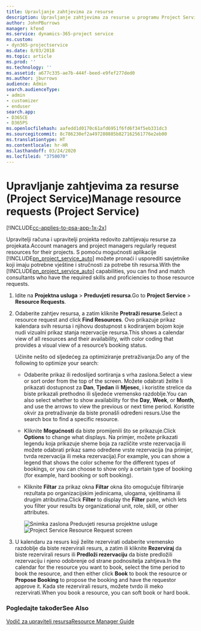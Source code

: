 ```yaml
---
title: Upravljanje zahtjevima za resurse
description: Upravljanje zahtjevima za resurse u programu Project Service
author: JohnPBurrows
manager: kfend
ms.service: dynamics-365-project service
ms.custom:
- dyn365-projectservice
ms.date: 8/03/2018
ms.topic: article
ms.prod: ''
ms.technology: ''
ms.assetid: a677c335-ae7b-444f-beed-e9fef277ded0
ms.author: jburrows
audience: Admin
search.audienceType:
- admin
- customizer
- enduser
search.app:
- D365CE
- D365PS
ms.openlocfilehash: aafedd1d0170c61afd6951f6fd6f34f5eb331dc3
ms.sourcegitcommit: 8c786230ef2a497280885b827162561776e2eb00
ms.translationtype: HT
ms.contentlocale: hr-HR
ms.lasthandoff: 03/24/2020
ms.locfileid: "3750070"
---
```

# <a name="manage-resource-requests-project-service"></a><span data-ttu-id="557ca-103">Upravljanje zahtjevima za resurse (Project Service)</span><span class="sxs-lookup"><span data-stu-id="557ca-103">Manage resource requests (Project Service)</span></span>

[!INCLUDE[cc-applies-to-psa-app-1x-2x](../includes/cc-applies-to-psa-app-1x-2x.md)]

<span data-ttu-id="557ca-104">Upravitelji računa i upravitelji projekta redovito zahtijevaju resurse za projekata.</span><span class="sxs-lookup"><span data-stu-id="557ca-104">Account managers and project managers regularly request resources for their projects.</span></span> <span data-ttu-id="557ca-105">S pomoću mogućnosti aplikacije [!INCLUDE[pn_project_service_auto](../includes/pn-project-service-auto.md)] možete pronaći i usporediti savjetnike koji imaju potrebne vještine i stručnosti za potrebe tih resursa.</span><span class="sxs-lookup"><span data-stu-id="557ca-105">With the [!INCLUDE[pn_project_service_auto](../includes/pn-project-service-auto.md)] capabilities, you can find and match consultants who have the required skills and proficiencies to those resource requests.</span></span>  
  
1. <span data-ttu-id="557ca-106">Idite na **Projektna usluga** > **Preduvjeti resursa**.</span><span class="sxs-lookup"><span data-stu-id="557ca-106">Go to **Project Service** > **Resource Requests**.</span></span>  
  
2. <span data-ttu-id="557ca-107">Odaberite zahtjev resursa, a zatim kliknite **Pretraži resurse**.</span><span class="sxs-lookup"><span data-stu-id="557ca-107">Select a resource request and click **Find Resources**.</span></span> <span data-ttu-id="557ca-108">Ovo prikazuje prikaz kalendara svih resursa i njihovu dostupnost s kodiranjem bojom koje nudi vizualni prikaz stanja rezervacije resursa.</span><span class="sxs-lookup"><span data-stu-id="557ca-108">This shows a calendar view of all resources and their availability, with color coding that provides a visual view of a resource’s booking status.</span></span>  
  
    <span data-ttu-id="557ca-109">Učinite nešto od sljedećeg za optimiziranje pretraživanja:</span><span class="sxs-lookup"><span data-stu-id="557ca-109">Do any of the following to optimize your search:</span></span>  
  
   -   <span data-ttu-id="557ca-110">Odaberite prikaz ili redoslijed sortiranja s vrha zaslona.</span><span class="sxs-lookup"><span data-stu-id="557ca-110">Select a view or sort order from the top of the screen.</span></span> <span data-ttu-id="557ca-111">Možete odabrati želite li prikazati dostupnost za **Dan**, **Tjedan** ili **Mjesec**, i koristite strelice da biste prikazali prethodno ili sljedeće vremensko razdoblje.</span><span class="sxs-lookup"><span data-stu-id="557ca-111">You can also select whether to show availability for the **Day**, **Week**, or **Month**, and use the arrows to view the previous or next time period.</span></span> <span data-ttu-id="557ca-112">Koristite okvir za pretraživanje da biste pronašli određeni resurs.</span><span class="sxs-lookup"><span data-stu-id="557ca-112">Use the search box to find a specific resource.</span></span>  
  
   -   <span data-ttu-id="557ca-113">Kliknite **Mogućnosti** da biste promijenili što se prikazuje.</span><span class="sxs-lookup"><span data-stu-id="557ca-113">Click **Options** to change what displays.</span></span> <span data-ttu-id="557ca-114">Na primjer, možete prikazati legendu koja prikazuje sheme boja za različite vrste rezervacija ili možete odabrati prikaz samo određene vrste rezervacija (na primjer, tvrda rezervacija ili meka rezervacija).</span><span class="sxs-lookup"><span data-stu-id="557ca-114">For example, you can show a legend that shows the color scheme for the different types of bookings, or you can choose to show only a certain type of booking (for example, hard booking or soft booking).</span></span>  
  
   -   <span data-ttu-id="557ca-115">Kliknite **Filtar** za prikaz okna **Filtar** okna što omogućuje filtriranje rezultata po organizacijskim jedinicama, ulogama, vještinama ili drugim atributima.</span><span class="sxs-lookup"><span data-stu-id="557ca-115">Click **Filter** to display the **Filter** pane, which lets you filter your results by organizational unit, role, skill, or other attributes.</span></span>  
  
       <span data-ttu-id="557ca-116">![Snimka zaslona Preduvjeti resursa projektne usluge](../project-service/media/project-service-resource-request-screen.png "Snimka zaslona Preduvjeti resursa projektne usluge")</span><span class="sxs-lookup"><span data-stu-id="557ca-116">![Project Service Resource Request screen](../project-service/media/project-service-resource-request-screen.png "Project Service Resource Request screen")</span></span>  
  
3. <span data-ttu-id="557ca-117">U kalendaru za resurs koji želite rezervirati odaberite vremensko razdoblje da biste rezervirali resurs, a zatim ili kliknite **Rezerviraj** da biste rezervirali resurs ili **Predloži rezervaciju** da biste predložili rezervaciju i njeno odobrenje od strane podnositelja zahtjeva.</span><span class="sxs-lookup"><span data-stu-id="557ca-117">In the calendar for the resource you want to book, select the time period to book the resource, and then either click **Book** to book the resource or **Propose Booking** to propose the booking and have the requestor approve it.</span></span> <span data-ttu-id="557ca-118">Kada ste rezervirali resurs, možete tvrdo ili meko rezervirati.</span><span class="sxs-lookup"><span data-stu-id="557ca-118">When you book a resource, you can soft book or hard book.</span></span>  
  
### <a name="see-also"></a><span data-ttu-id="557ca-119">Pogledajte također</span><span class="sxs-lookup"><span data-stu-id="557ca-119">See Also</span></span>  
 [<span data-ttu-id="557ca-120">Vodič za upravitelj resursa</span><span class="sxs-lookup"><span data-stu-id="557ca-120">Resource Manager Guide</span></span>](../project-service/resource-manager-guide.md)
